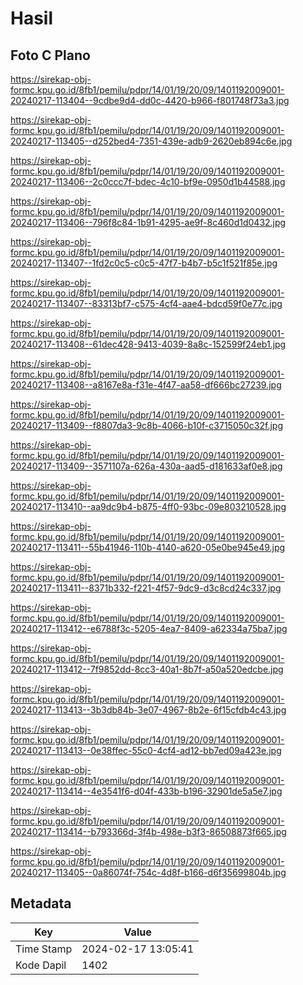 # Hasil

## Foto C Plano

https://sirekap-obj-formc.kpu.go.id/8fb1/pemilu/pdpr/14/01/19/20/09/1401192009001-20240217-113404--9cdbe9d4-dd0c-4420-b966-f801748f73a3.jpg

https://sirekap-obj-formc.kpu.go.id/8fb1/pemilu/pdpr/14/01/19/20/09/1401192009001-20240217-113405--d252bed4-7351-439e-adb9-2620eb894c6e.jpg

https://sirekap-obj-formc.kpu.go.id/8fb1/pemilu/pdpr/14/01/19/20/09/1401192009001-20240217-113406--2c0ccc7f-bdec-4c10-bf9e-0950d1b44588.jpg

https://sirekap-obj-formc.kpu.go.id/8fb1/pemilu/pdpr/14/01/19/20/09/1401192009001-20240217-113406--796f8c84-1b91-4295-ae9f-8c460d1d0432.jpg

https://sirekap-obj-formc.kpu.go.id/8fb1/pemilu/pdpr/14/01/19/20/09/1401192009001-20240217-113407--1fd2c0c5-c0c5-47f7-b4b7-b5c1f521f85e.jpg

https://sirekap-obj-formc.kpu.go.id/8fb1/pemilu/pdpr/14/01/19/20/09/1401192009001-20240217-113407--83313bf7-c575-4cf4-aae4-bdcd59f0e77c.jpg

https://sirekap-obj-formc.kpu.go.id/8fb1/pemilu/pdpr/14/01/19/20/09/1401192009001-20240217-113408--61dec428-9413-4039-8a8c-152599f24eb1.jpg

https://sirekap-obj-formc.kpu.go.id/8fb1/pemilu/pdpr/14/01/19/20/09/1401192009001-20240217-113408--a8167e8a-f31e-4f47-aa58-df666bc27239.jpg

https://sirekap-obj-formc.kpu.go.id/8fb1/pemilu/pdpr/14/01/19/20/09/1401192009001-20240217-113409--f8807da3-9c8b-4066-b10f-c3715050c32f.jpg

https://sirekap-obj-formc.kpu.go.id/8fb1/pemilu/pdpr/14/01/19/20/09/1401192009001-20240217-113409--3571107a-626a-430a-aad5-d181633af0e8.jpg

https://sirekap-obj-formc.kpu.go.id/8fb1/pemilu/pdpr/14/01/19/20/09/1401192009001-20240217-113410--aa9dc9b4-b875-4ff0-93bc-09e803210528.jpg

https://sirekap-obj-formc.kpu.go.id/8fb1/pemilu/pdpr/14/01/19/20/09/1401192009001-20240217-113411--55b41946-110b-4140-a620-05e0be945e49.jpg

https://sirekap-obj-formc.kpu.go.id/8fb1/pemilu/pdpr/14/01/19/20/09/1401192009001-20240217-113411--8371b332-f221-4f57-9dc9-d3c8cd24c337.jpg

https://sirekap-obj-formc.kpu.go.id/8fb1/pemilu/pdpr/14/01/19/20/09/1401192009001-20240217-113412--e6788f3c-5205-4ea7-8409-a62334a75ba7.jpg

https://sirekap-obj-formc.kpu.go.id/8fb1/pemilu/pdpr/14/01/19/20/09/1401192009001-20240217-113412--7f9852dd-8cc3-40a1-8b7f-a50a520edcbe.jpg

https://sirekap-obj-formc.kpu.go.id/8fb1/pemilu/pdpr/14/01/19/20/09/1401192009001-20240217-113413--3b3db84b-3e07-4967-8b2e-6f15cfdb4c43.jpg

https://sirekap-obj-formc.kpu.go.id/8fb1/pemilu/pdpr/14/01/19/20/09/1401192009001-20240217-113413--0e38ffec-55c0-4cf4-ad12-bb7ed09a423e.jpg

https://sirekap-obj-formc.kpu.go.id/8fb1/pemilu/pdpr/14/01/19/20/09/1401192009001-20240217-113414--4e3541f6-d04f-433b-b196-32901de5a5e7.jpg

https://sirekap-obj-formc.kpu.go.id/8fb1/pemilu/pdpr/14/01/19/20/09/1401192009001-20240217-113414--b793366d-3f4b-498e-b3f3-86508873f665.jpg

https://sirekap-obj-formc.kpu.go.id/8fb1/pemilu/pdpr/14/01/19/20/09/1401192009001-20240217-113405--0a86074f-754c-4d8f-b166-d6f35699804b.jpg


## Metadata

| Key        | Value               |
| ---------- | ------------------- |
| Time Stamp | 2024-02-17 13:05:41 |
| Kode Dapil | 1402                |



